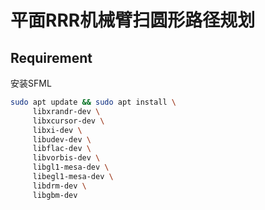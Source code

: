 # 平面RRR机械臂扫圆形路径规划

## Requirement

安装SFML

```bash
sudo apt update && sudo apt install \
     libxrandr-dev \
     libxcursor-dev \
     libxi-dev \
     libudev-dev \
     libflac-dev \
     libvorbis-dev \
     libgl1-mesa-dev \
     libegl1-mesa-dev \
     libdrm-dev \
     libgbm-dev
```